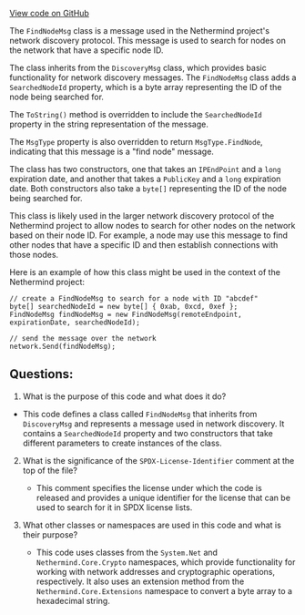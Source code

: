 [View code on GitHub](https://github.com/nethermindeth/nethermind/Nethermind.Network.Discovery/Messages/FindNodeMsg.cs)

The `FindNodeMsg` class is a message used in the Nethermind project's network discovery protocol. This message is used to search for nodes on the network that have a specific node ID. 

The class inherits from the `DiscoveryMsg` class, which provides basic functionality for network discovery messages. The `FindNodeMsg` class adds a `SearchedNodeId` property, which is a byte array representing the ID of the node being searched for. 

The `ToString()` method is overridden to include the `SearchedNodeId` property in the string representation of the message. 

The `MsgType` property is also overridden to return `MsgType.FindNode`, indicating that this message is a "find node" message. 

The class has two constructors, one that takes an `IPEndPoint` and a `long` expiration date, and another that takes a `PublicKey` and a `long` expiration date. Both constructors also take a `byte[]` representing the ID of the node being searched for. 

This class is likely used in the larger network discovery protocol of the Nethermind project to allow nodes to search for other nodes on the network based on their node ID. For example, a node may use this message to find other nodes that have a specific ID and then establish connections with those nodes. 

Here is an example of how this class might be used in the context of the Nethermind project:

```
// create a FindNodeMsg to search for a node with ID "abcdef"
byte[] searchedNodeId = new byte[] { 0xab, 0xcd, 0xef };
FindNodeMsg findNodeMsg = new FindNodeMsg(remoteEndpoint, expirationDate, searchedNodeId);

// send the message over the network
network.Send(findNodeMsg);
```
## Questions: 
 1. What is the purpose of this code and what does it do?
   - This code defines a class called `FindNodeMsg` that inherits from `DiscoveryMsg` and represents a message used in network discovery. It contains a `SearchedNodeId` property and two constructors that take different parameters to create instances of the class.

2. What is the significance of the `SPDX-License-Identifier` comment at the top of the file?
   - This comment specifies the license under which the code is released and provides a unique identifier for the license that can be used to search for it in SPDX license lists.

3. What other classes or namespaces are used in this code and what is their purpose?
   - This code uses classes from the `System.Net` and `Nethermind.Core.Crypto` namespaces, which provide functionality for working with network addresses and cryptographic operations, respectively. It also uses an extension method from the `Nethermind.Core.Extensions` namespace to convert a byte array to a hexadecimal string.